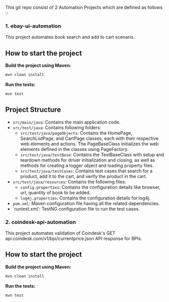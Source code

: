 This git repo consist of 2 Automation Projects which are defined as follows :-

###  1. ebay-ui-automation
This project automates book search and add to cart scenario.
## How to start the project
**Build the project using Maven:**
   ```sh
   mvn clean install
   ```

**Run the tests:**
   ```sh
   mvn test
   ```
## Project Structure

- `src/main/java`: Contains the main application code.
- `src/test/java`: Contains following folders:
   - `src/test/java/pageObjects`: Contains the HomePage, SearchListPage, and CartPage classes, each with their respective web elements and actions. The PageBaseClass initializes the web elements defined in the classes using PageFactory.
   - `src/test/java/testBase`: Contains the TestBaseClass with setup and teardown methods for driver initialization and closing, as well as methods for creating a logger object and loading property files.
   - `src/test/java/testCases`: Contains test cases that search for a product, add it to the cart, and verify the product in the cart.
- `src/test/java/resources`: Contains the following files:
    - `config.properties`: Contains the configuration details like browser, url, quantity of book to be added.
    - `log4j.properties`: Contains the configuration details for log4j.
- `pom.xml`: Maven configuration file having all the related dependencies.
- `runtest.xml': TestNG configuration file to run the test cases.
   
### 2. coindesk-api-automation
This project automates validation of Coindesk's GET api.coindesk.com/v1/bpi/currentprice.json API response for BPIs.
## How to start the project
**Build the project using Maven:**
   ```sh
   mvn clean install
   ```

**Run the tests:**
   ```sh
   mvn test
   ```
